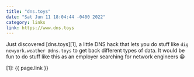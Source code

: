 ```yaml
---
title: "dns.toys"
date: "Sat Jun 11 18:04:44 -0400 2022"
category: links
link: https://www.dns.toys
---
```


Just discovered [dns.toys][1], a little DNS hack that lets you do stuff like
`dig newyork.weather @dns.toys` to get back different types of data. It would
be fun to do stuff like this as an employer searching for network engineers 😀

[1]: {{ page.link }}
